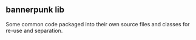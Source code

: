 bannerpunk lib
--------------
Some common code packaged into their own source files and classes for re-use and separation.
